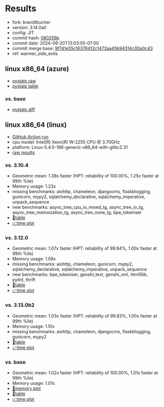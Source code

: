 # Results

- fork: brandtbucher
- version: 3.14.0a0
- config: JIT
- commit hash: [080259b](https://github.com/brandtbucher/cpython/commit/080259b)
- commit date: 2024-06-20T13:03:05-07:00
- commit merge base: [9f741e55c16376412c1473aa45b94314c00a0c43](https://github.com/brandtbucher/cpython/commit/9f741e55c16376412c1473aa45b94314c00a0c43)
- ref: warmer_side_exits

## linux x86_64 (azure)

- [pystats raw](bm-20240620-azure-x86_64-brandtbucher-warmer_side_exits-3.14.0a0-080259b-pystats.json)
- [pystats table](bm-20240620-azure-x86_64-brandtbucher-warmer_side_exits-3.14.0a0-080259b-pystats.md)

### vs. base

- [pystats diff](bm-20240620-azure-x86_64-brandtbucher-warmer_side_exits-3.14.0a0-080259b-pystats-vs-base.md)

## linux x86_64 (linux)

- [GitHub Action run](https://github.com/faster-cpython/benchmarking/actions/runs/9603665513)
- cpu model: Intel(R) Xeon(R) W-2255 CPU @ 3.70GHz
- platform: Linux-5.4.0-186-generic-x86_64-with-glibc2.31
- [raw results](bm-20240620-linux-x86_64-brandtbucher-warmer_side_exits-3.14.0a0-080259b.json)

### vs. 3.10.4

- Geometric mean: 1.38x faster (HPT: reliability of 100.00%, 1.25x faster at 99th %ile)
- Memory usage: 1.23x
- missing benchmarks: aiohttp, chameleon, djangocms, flaskblogging, gunicorn, mypy2, sqlalchemy_declarative, sqlalchemy_imperative, unpack_sequence
- new benchmarks: async_tree_cpu_io_mixed_tg, async_tree_io_tg, async_tree_memoization_tg, async_tree_none_tg, bpe_tokeniser
- [📄table](bm-20240620-linux-x86_64-brandtbucher-warmer_side_exits-3.14.0a0-080259b-vs-3.10.4.md)
- [📈time plot](bm-20240620-linux-x86_64-brandtbucher-warmer_side_exits-3.14.0a0-080259b-vs-3.10.4.svg)

### vs. 3.12.0

- Geometric mean: 1.07x faster (HPT: reliability of 99.84%, 1.00x faster at 99th %ile)
- Memory usage: 1.08x
- missing benchmarks: aiohttp, chameleon, gunicorn, mypy2, sqlalchemy_declarative, sqlalchemy_imperative, unpack_sequence
- new benchmarks: bpe_tokeniser, genshi_text, genshi_xml, html5lib, pylint, thrift
- [📄table](bm-20240620-linux-x86_64-brandtbucher-warmer_side_exits-3.14.0a0-080259b-vs-3.12.0.md)
- [📈time plot](bm-20240620-linux-x86_64-brandtbucher-warmer_side_exits-3.14.0a0-080259b-vs-3.12.0.svg)

### vs. 3.13.0b2

- Geometric mean: 1.03x faster (HPT: reliability of 99.83%, 1.00x faster at 99th %ile)
- Memory usage: 1.10x
- missing benchmarks: aiohttp, chameleon, djangocms, flaskblogging, gunicorn, mypy2
- [📄table](bm-20240620-linux-x86_64-brandtbucher-warmer_side_exits-3.14.0a0-080259b-vs-3.13.0b2.md)
- [📈time plot](bm-20240620-linux-x86_64-brandtbucher-warmer_side_exits-3.14.0a0-080259b-vs-3.13.0b2.svg)

### vs. base

- Geometric mean: 1.02x faster (HPT: reliability of 100.00%, 1.01x faster at 99th %ile)
- Memory usage: 1.01x
- [🧠memory plot](bm-20240620-linux-x86_64-brandtbucher-warmer_side_exits-3.14.0a0-080259b-vs-base-mem.svg)
- [📄table](bm-20240620-linux-x86_64-brandtbucher-warmer_side_exits-3.14.0a0-080259b-vs-base.md)
- [📈time plot](bm-20240620-linux-x86_64-brandtbucher-warmer_side_exits-3.14.0a0-080259b-vs-base.svg)


